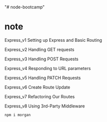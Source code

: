 "# node-bootcamp" 


# note 
 Express_v1
Setting up Express and Basic Routing

Express_v2
 Handling GET requests

 Express_v3
Handling POST Requests

Express_v4
Responding to URL parameters 

Express_v5
Handling PATCH Requests

Express_v6
Create Route Update

Express_v7
Refactoring Our Routes

Express_v8
Using 3rd-Party Middleware

``
npm i morgan
``
